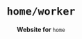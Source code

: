 <div align="center">
  <h1><code>home/worker</code></h1>
  <p><strong>Website for </strong><code>home</code></p>
</div>
